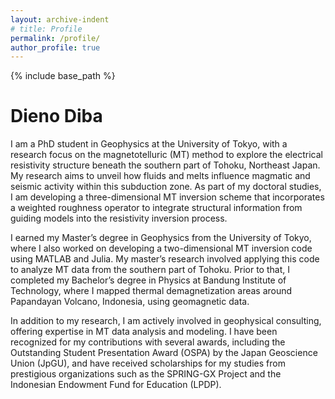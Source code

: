 ```yaml
---
layout: archive-indent
# title: Profile
permalink: /profile/
author_profile: true
---
```


{% include base_path %}

# Dieno Diba

I am a PhD student in Geophysics at the University of Tokyo, with a research focus on the magnetotelluric (MT) method to explore the electrical resistivity structure beneath the southern part of Tohoku, Northeast Japan. My research aims to unveil how fluids and melts influence magmatic and seismic activity within this subduction zone. As part of my doctoral studies, I am developing a three-dimensional MT inversion scheme that incorporates a weighted roughness operator to integrate structural information from guiding models into the resistivity inversion process.

I earned my Master’s degree in Geophysics from the University of Tokyo, where I also worked on developing a two-dimensional MT inversion code using MATLAB and Julia. My master’s research involved applying this code to analyze MT data from the southern part of Tohoku. Prior to that, I completed my Bachelor’s degree in Physics at Bandung Institute of Technology, where I mapped thermal demagnetization areas around Papandayan Volcano, Indonesia, using geomagnetic data.

In addition to my research, I am actively involved in geophysical consulting, offering expertise in MT data analysis and modeling. I have been recognized for my contributions with several awards, including the Outstanding Student Presentation Award (OSPA) by the Japan Geoscience Union (JpGU), and have received scholarships for my studies from prestigious organizations such as the SPRING-GX Project and the Indonesian Endowment Fund for Education (LPDP).
